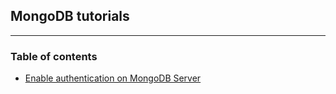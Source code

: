 ## MongoDB tutorials
-----
### Table of contents
* [Enable authentication on MongoDB Server](https://github.com/sonusathyadas/mongodb/blob/master/enable-auth_mongodb.md)